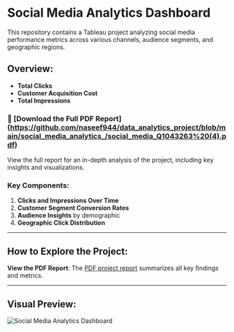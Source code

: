 # Social Media Analytics Dashboard

This repository contains a Tableau project analyzing social media performance metrics across various channels, audience segments, and geographic regions.

## Overview:
- **Total Clicks**
- **Customer Acquisition Cost** 
- **Total Impressions** 

### 📄 [Download the Full PDF Report] (https://github.com/naseef944/data_analytics_project/blob/main/social_media_analytics_/social_media_Q1043263%20(4).pdf)

View the full report for an in-depth analysis of the project, including key insights and visualizations.

### Key Components:
1. **Clicks and Impressions Over Time**
2. **Customer Segment Conversion Rates**
3. **Audience Insights** by demographic
4. **Geographic Click Distribution**

---

## How to Explore the Project:
**View the PDF Report**: The [PDF project report](https://github.com/naseef944/data_analytics_project/blob/main/social_media_analytics_/social_media_Q1043263%20(4).pdf) summarizes all key findings and metrics.

---

## Visual Preview:
![Social Media Analytics Dashboard](https://github.com/naseef944/repositoryname/blob/main/Dashboard_screenshot.png)
